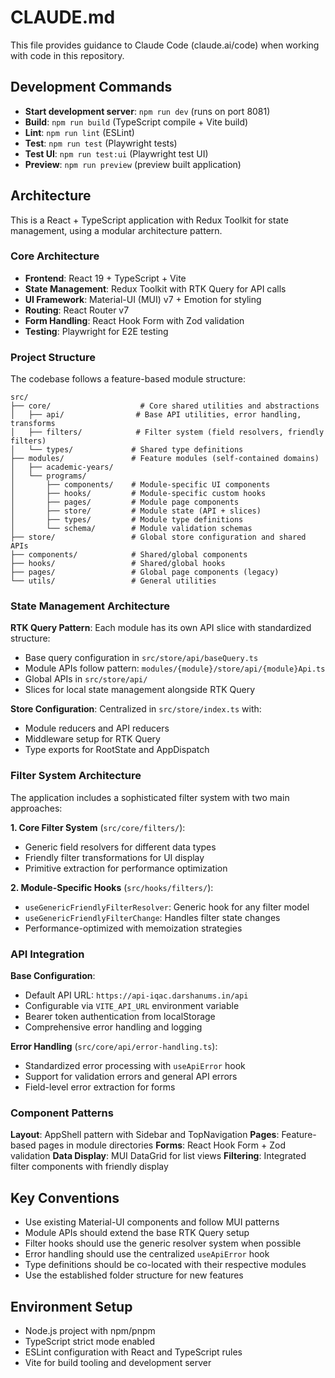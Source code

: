 # CLAUDE.md

This file provides guidance to Claude Code (claude.ai/code) when working with code in this repository.

## Development Commands

- **Start development server**: `npm run dev` (runs on port 8081)
- **Build**: `npm run build` (TypeScript compile + Vite build)
- **Lint**: `npm run lint` (ESLint)
- **Test**: `npm run test` (Playwright tests)
- **Test UI**: `npm run test:ui` (Playwright test UI)
- **Preview**: `npm run preview` (preview built application)

## Architecture

This is a React + TypeScript application with Redux Toolkit for state management, using a modular architecture pattern.

### Core Architecture

- **Frontend**: React 19 + TypeScript + Vite
- **State Management**: Redux Toolkit with RTK Query for API calls
- **UI Framework**: Material-UI (MUI) v7 + Emotion for styling
- **Routing**: React Router v7
- **Form Handling**: React Hook Form with Zod validation
- **Testing**: Playwright for E2E testing

### Project Structure

The codebase follows a feature-based module structure:

```
src/
├── core/                    # Core shared utilities and abstractions
│   ├── api/                # Base API utilities, error handling, transforms
│   ├── filters/            # Filter system (field resolvers, friendly filters)
│   └── types/             # Shared type definitions
├── modules/               # Feature modules (self-contained domains)
│   ├── academic-years/
│   └── programs/
│       ├── components/    # Module-specific UI components
│       ├── hooks/         # Module-specific custom hooks
│       ├── pages/         # Module page components
│       ├── store/         # Module state (API + slices)
│       ├── types/         # Module type definitions
│       └── schema/        # Module validation schemas
├── store/                 # Global store configuration and shared APIs
├── components/            # Shared/global components
├── hooks/                 # Shared/global hooks
├── pages/                 # Global page components (legacy)
└── utils/                 # General utilities
```

### State Management Architecture

**RTK Query Pattern**: Each module has its own API slice with standardized structure:
- Base query configuration in `src/store/api/baseQuery.ts`
- Module APIs follow pattern: `modules/{module}/store/api/{module}Api.ts`
- Global APIs in `src/store/api/`
- Slices for local state management alongside RTK Query

**Store Configuration**: Centralized in `src/store/index.ts` with:
- Module reducers and API reducers
- Middleware setup for RTK Query
- Type exports for RootState and AppDispatch

### Filter System Architecture

The application includes a sophisticated filter system with two main approaches:

**1. Core Filter System** (`src/core/filters/`):
- Generic field resolvers for different data types
- Friendly filter transformations for UI display
- Primitive extraction for performance optimization

**2. Module-Specific Hooks** (`src/hooks/filters/`):
- `useGenericFriendlyFilterResolver`: Generic hook for any filter model
- `useGenericFriendlyFilterChange`: Handles filter state changes
- Performance-optimized with memoization strategies

### API Integration

**Base Configuration**:
- Default API URL: `https://api-iqac.darshanums.in/api`
- Configurable via `VITE_API_URL` environment variable
- Bearer token authentication from localStorage
- Comprehensive error handling and logging

**Error Handling** (`src/core/api/error-handling.ts`):
- Standardized error processing with `useApiError` hook
- Support for validation errors and general API errors
- Field-level error extraction for forms

### Component Patterns

**Layout**: AppShell pattern with Sidebar and TopNavigation
**Pages**: Feature-based pages in module directories
**Forms**: React Hook Form + Zod validation
**Data Display**: MUI DataGrid for list views
**Filtering**: Integrated filter components with friendly display

## Key Conventions

- Use existing Material-UI components and follow MUI patterns
- Module APIs should extend the base RTK Query setup
- Filter hooks should use the generic resolver system when possible
- Error handling should use the centralized `useApiError` hook
- Type definitions should be co-located with their respective modules
- Use the established folder structure for new features

## Environment Setup

- Node.js project with npm/pnpm
- TypeScript strict mode enabled
- ESLint configuration with React and TypeScript rules
- Vite for build tooling and development server